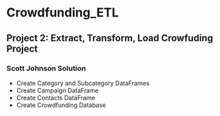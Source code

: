 # Crowdfunding_ETL
## Project 2: Extract, Transform, Load Crowfuding Project

### Scott Johnson Solution

- Create Category and Subcategory DataFrames
- Create Campaign DataFrame
- Create Contacts DataFrame
- Create Crowdfunding Database
